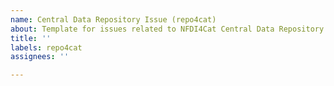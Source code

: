 ```yaml
---
name: Central Data Repository Issue (repo4cat)
about: Template for issues related to NFDI4Cat Central Data Repository.
title: ''
labels: repo4cat
assignees: ''

---
```



